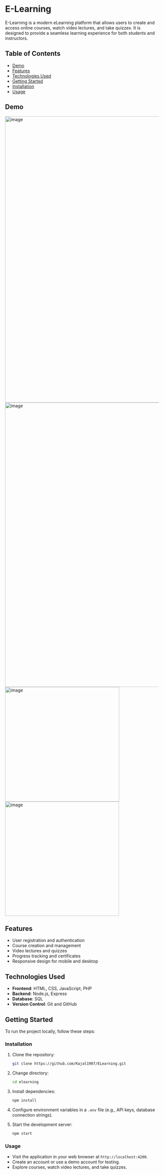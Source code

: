 # E-Learning 

E-Learning is a modern eLearning platform that allows users to create and access online courses, watch video lectures, and take quizzes. It is designed to provide a seamless learning experience for both students and instructors.

## Table of Contents

- [Demo](#demo)
- [Features](#features)
- [Technologies Used](#technologies-used)
- [Getting Started](#getting-started)
- [Installation](#installation)
- [Usage](#usage)

## Demo

<img width="934" alt="image" src="https://github.com/Kajal1907/ELearning/assets/100417636/5cd2301f-1feb-456a-aee1-d1f077596add">
<img width="928" alt="image" src="https://github.com/Kajal1907/ELearning/assets/100417636/196c05ec-ba71-48bf-9275-9d4e4736eb9f">
<img width="374" alt="image" src="https://github.com/Kajal1907/ELearning/assets/100417636/738d1475-b55c-4ba5-96df-73da87e9ea87">
<img width="373" alt="image" src="https://github.com/Kajal1907/ELearning/assets/100417636/2c2cff28-20b8-4315-a660-640630bfecd9">


## Features

- User registration and authentication
- Course creation and management
- Video lectures and quizzes
- Progress tracking and certificates
- Responsive design for mobile and desktop

## Technologies Used

- **Frontend**: HTML, CSS, JavaScript, PHP
- **Backend**: Node.js, Express
- **Database**: SQL
- **Version Control**: Git and GitHub

## Getting Started

To run the project locally, follow these steps:

### Installation

1. Clone the repository:

   ```sh
   git clone https://github.com/Kajal1907/ELearning.git
   ```

2. Change directory:

   ```sh
   cd elearning
   ```

3. Install dependencies:

   ```sh
   npm install
   ```

4. Configure environment variables in a `.env` file (e.g., API keys, database connection strings).

5. Start the development server:

   ```sh
   npm start
   ```

### Usage

- Visit the application in your web browser at `http://localhost:4200`.
- Create an account or use a demo account for testing.
- Explore courses, watch video lectures, and take quizzes.
